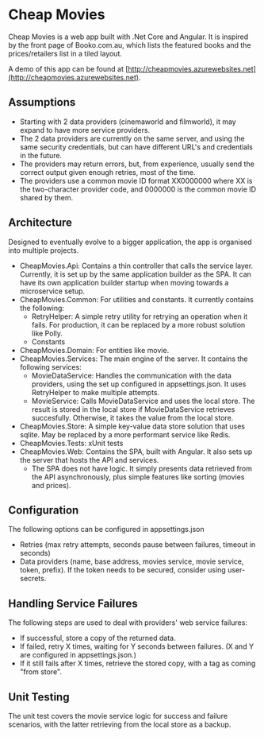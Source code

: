 # Cheap Movies

Cheap Movies is a web app built with .Net Core and Angular. It is inspired by the front page of Booko.com.au, which lists the featured books and the prices/retailers list in a tiled layout.

A demo of this app can be found at [http://cheapmovies.azurewebsites.net](http://cheapmovies.azurewebsites.net).

## Assumptions

- Starting with 2 data providers (cinemaworld and filmworld), it may expand to have more service providers.
- The 2 data providers are currently on the same server, and using the same security credentials, but can have different URL's and credentials in the future.
- The providers may return errors, but, from experience, usually send the correct output given enough retries, most of the time.
- The providers use a common movie ID format XX0000000 where XX is the two-character provider code, and 0000000 is the common movie ID shared by them.

## Architecture

Designed to eventually evolve to a bigger application, the app is organised into multiple projects.
- CheapMovies.Api: Contains a thin controller that calls the service layer. Currently, it is set up by the same application builder as the SPA. It can have its own application builder startup when moving towards a microservice setup.
- CheapMovies.Common: For utilities and constants. It currently contains the following:
  - RetryHelper: A simple retry utility for retrying an operation when it fails. For production, it can be replaced by a more robust solution like Polly.
  - Constants
- CheapMovies.Domain: For entities like movie.
- CheapMovies.Services: The main engine of the server. It contains the following services:
  - MovieDataService: Handles the communication with the data providers, using the set up configured in appsettings.json. It uses RetryHelper to make multiple attempts.
  - MovieService: Calls MovieDataService and uses the local store. The result is stored in the local store if MovieDataService retrieves succesfully. Otherwise, it takes the value from the local store.
- CheapMovies.Store: A simple key-value data store solution that uses sqlite. May be replaced by a more performant service like Redis.
- CheapMovies.Tests: xUnit tests
- CheapMovies.Web: Contains the SPA, built with Angular. It also sets up the server that hosts the API and services.
  - The SPA does not have logic. It simply presents data retrieved from the API asynchronously, plus simple features like sorting (movies and prices).

## Configuration

The following options can be configured in appsettings.json
- Retries (max retry attempts, seconds pause between failures, timeout in seconds)
- Data providers (name, base address, movies service, movie service, token, prefix). If the token needs to be secured, consider using user-secrets.

## Handling Service Failures

The following steps are used to deal with providers' web service failures:
- If successful, store a copy of the returned data.
- If failed, retry X times, waiting for Y seconds between failures. (X and Y are configured in appsettings.json.)
- If it still fails after X times, retrieve the stored copy, with a tag as coming "from store".

## Unit Testing

The unit test covers the movie service logic for success and failure scenarios, with the latter retrieving from the local store as a backup.
